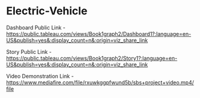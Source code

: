 # Electric-Vehicle


Dashboard Public Link - https://public.tableau.com/views/Book1graph2/Dashboard1?:language=en-US&publish=yes&:display_count=n&:origin=viz_share_link

Story Public Link - https://public.tableau.com/views/Book1graph2/Story1?:language=en-US&publish=yes&:display_count=n&:origin=viz_share_link

Video Demonstration Link - https://www.mediafire.com/file/rxuwkggpfwund5b/sbs+project+video.mp4/file
